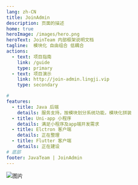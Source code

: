 ```yaml
---
lang: zh-CN
title: JoinAdmin
description: 页面的描述
home: true
heroImage: /images/hero.png
heroText: JoinTeam 内部框架说明文档
tagline:  模块化 自由组合 低耦合
actions:
  - text: 项目指南
    link: /guide
    type: primary
  - text: 项目演示
    link: http://join-admin.lingji.vip
    type: secondary

# 
features:
  - title: Java 后端
    details: 服务支持，按模块划分系统功能，模块化拼装
  - title: Uni-app 小程序
    details: 满足小程序及app端开发需求
  - title: Elctron 客户端
    details: 正在整理
  - title: Flutter 客户端
    details: 正在建设
# 底部
footer: JavaTeam | JoinAdmin
---
```



![图片](/images/ui-dock.jpg)

